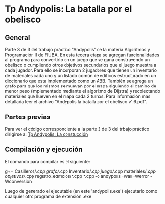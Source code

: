 # Tp Andypolis: La batalla por el obelisco

## General

Parte 3 de 3 del trabajo práctico "Andypolis" de la materia Algoritmos y Programación II de FIUBA.
En esta tecera etapa se agregan funcionalidades al programa para convertirlo en un juego que se gana construyendo un 
obelisco o cumpliendo otros objetivos secundarios que el juego muestra a cada jugador. Para ello se incorporan 2 jugadores que tienen un inventario de materiales cada uno y un listado común de edificos estructurado en un diccionario que esta implementado como un ABB. También se agrega un grafo para que los mismos se muevan por el mapa siguiendo el camino de menor peso (implementado mediante el algoritmo de Dijstra) y recolectando materiales que llueven en el mapa cada 2 turnos. 
Para información mas detallada leer el archivo  "Andypolis la batalla por el obelisco v1.6.pdf".

## Partes previas
Para ver el código correspondiente a la parte 2 de 3 del trbajo práctico dirigirse a:
[Tp Andypolis: La constucción](https://github.com/germandus/Tp-Andypolis-la-construccion)

## Compilación y ejecución

El comando para compilar es el siguiente: 

g++ Casilleros/*.cpp grafo/*.cpp Inventario/*.cpp juego/*.cpp materiales/*.cpp objetivos/*.cpp registro_edificios/*.cpp  *.cpp -o andypolis -Wall -Werror -Wconversion

Luego de generado el ejecutable (en este 'andypolis.exe') ejecutarlo como cualquier otro programa de extensión .exe

